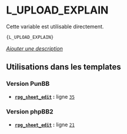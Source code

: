 # L_UPLOAD_EXPLAIN


Cette variable est utilisable directement.

```html
{L_UPLOAD_EXPLAIN}
```

[*Ajouter une description*](https://fa-tvars.appspot.com/var/L_UPLOAD_EXPLAIN)

## Utilisations dans les templates

### Version PunBB
* __[`rpg_sheet_edit`](../tpl/var/punbb/rpg_sheet_edit.md#readme) :__ ligne [`35`](../tpl/src/punbb/rpg_sheet_edit.tpl#L35)

### Version phpBB2
* __[`rpg_sheet_edit`](../tpl/var/subsilver/rpg_sheet_edit.md#readme) :__ ligne [`21`](../tpl/src/subsilver/rpg_sheet_edit.tpl#L21)